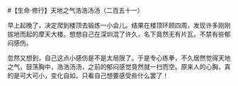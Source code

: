 #【生命⋅修行】天地之气浩浩汤汤（二百五十一）

早上起晚了，决定爬到楼顶去锻炼一小会儿。结果在楼顶环顾四周，发现许多刚刚拔地而起的摩天大楼。想想自己在深圳混了许久，名下竟然无有片瓦，不禁有些郁闷感伤。

忽然又想到，自己这点小感伤是不是太局限了。于是专心练拳，不久居然觉得天地之气，鼓荡胸中，浩浩汤汤，之前的郁闷感觉竟然就一扫而空。原来人的心胸，真的是可大可小，变化自如。只看自己想要感受些什么罢了！
